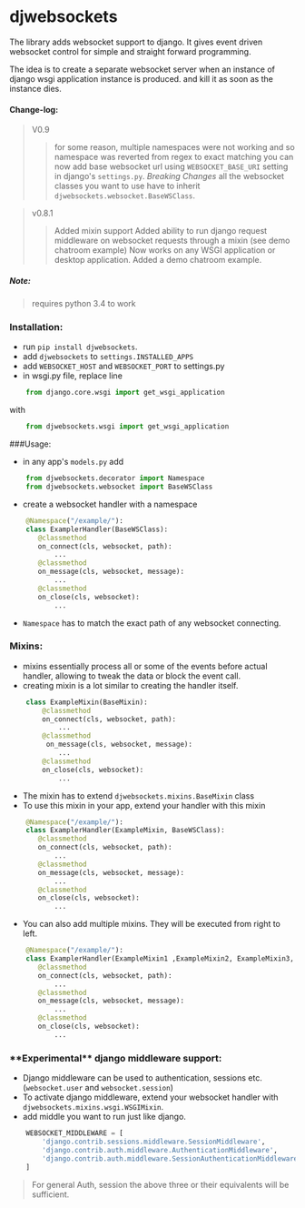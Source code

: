 # djwebsockets
The library adds websocket support to django. It gives event driven websocket control for simple and straight forward programming.


The idea is to create a separate websocket server when an instance of django wsgi application instance is produced. and kill it as soon as the instance dies.


#### Change-log:
> V0.9
> > for some reason, multiple namespaces were not working and so namespace was reverted from regex to exact matching
> > you can now add base websocket url using `WEBSOCKET_BASE_URI` setting in django's `settings.py`.
> > *Breaking Changes*
> > all the websocket classes you want to use have to inherit `djwebsockets.websocket.BaseWSClass`.

> v0.8.1
> > Added mixin support
> > Added ability to run django request middleware on websocket requests through a mixin (see demo chatroom example)
> > Now works on any WSGI application or desktop application.
> > Added a demo chatroom example. 

##### Note:
> requires python 3.4 to work

### Installation:
- run `pip install djwebsockets`.
- add ```djwebsockets``` to ```settings.INSTALLED_APPS``` 
- add ```WEBSOCKET_HOST``` and ```WEBSOCKET_PORT``` to settings.py
- in wsgi.py file, replace line
```python
    from django.core.wsgi import get_wsgi_application 
```
   with
```python
    from djwebsockets.wsgi import get_wsgi_application
```

###Usage:
* in any app's ```models.py``` add
```python
    from djwebsockets.decorator import Namespace
    from djwebsockets.websocket import BaseWSClass
```
* create a websocket handler with a namespace 
```python 
    @Namespace("/example/"):
    class ExamplerHandler(BaseWSClass):
       @classmethod
       on_connect(cls, websocket, path):
           ...
       @classmethod
       on_message(cls, websocket, message):
           ...
       @classmethod
       on_close(cls, websocket):
           ...
```
* `Namespace` has to match the exact path of any websocket connecting.

### Mixins:
- mixins essentially process all or some of the events before actual handler, allowing to tweak the data or block the event call.
- creating mixin is a lot similar to creating the handler itself. 
```python
    class ExampleMixin(BaseMixin):
        @classmethod
        on_connect(cls, websocket, path):
            ...
        @classmethod
         on_message(cls, websocket, message):
            ...
        @classmethod
        on_close(cls, websocket):
            ...
```
- The mixin has to extend `djwebsockets.mixins.BaseMixin` class
- To use this mixin in your app, extend your handler with this mixin
```python 
    @Namespace("/example/"):
    class ExamplerHandler(ExampleMixin, BaseWSClass):
       @classmethod
       on_connect(cls, websocket, path):
           ...
       @classmethod
       on_message(cls, websocket, message):
           ...
       @classmethod
       on_close(cls, websocket):
           ...
```
- You can also add multiple mixins. They will be executed from right to left.
```python 
    @Namespace("/example/"):
    class ExamplerHandler(ExampleMixin1 ,ExampleMixin2, ExampleMixin3, BaseWSClass):
       @classmethod
       on_connect(cls, websocket, path):
           ...
       @classmethod
       on_message(cls, websocket, message):
           ...
       @classmethod
       on_close(cls, websocket):
           ...
```

### \*\*Experimental\*\* django middleware support:

- Django middleware can be used to authentication, sessions etc. (```websocket.user``` and ```websocket.session```)
- To activate django middleware, extend your websocket handler with `djwebsockets.mixins.wsgi.WSGIMixin`.
- add middle you want to run just like django.
```python
    WEBSOCKET_MIDDLEWARE = [
        'django.contrib.sessions.middleware.SessionMiddleware',
        'django.contrib.auth.middleware.AuthenticationMiddleware',
        'django.contrib.auth.middleware.SessionAuthenticationMiddleware',
    ]
```
> For general Auth, session the above three or their equivalents will be sufficient.

